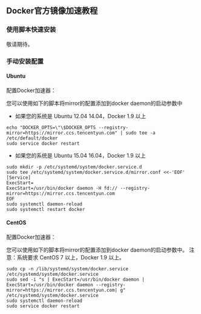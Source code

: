 ## Docker官方镜像加速教程
### 使用脚本快速安装
敬请期待。

### 手动安装配置
#### Ubuntu
配置Docker加速器：

您可以使用如下的脚本将mirror的配置添加到docker daemon的启动参数中
- 如果您的系统是 Ubuntu 12.04 14.04，Docker 1.9 以上
```shell
echo "DOCKER_OPTS=\"\$DOCKER_OPTS --registry-mirror=https://mirror.ccs.tencentyun.com" | sudo tee -a /etc/default/docker
sudo service docker restart
```
- 如果您的系统是 Ubuntu 15.04 16.04，Docker 1.9 以上
```shell
sudo mkdir -p /etc/systemd/system/docker.service.d
sudo tee /etc/systemd/system/docker.service.d/mirror.conf <<-'EOF'
[Service]
ExecStart=
ExecStart=/usr/bin/docker daemon -H fd:// --registry-mirror=https://mirror.ccs.tencentyun.com
EOF
sudo systemctl daemon-reload
sudo systemctl restart docker
```

#### CentOS
配置Docker加速器：

您可以使用如下的脚本将mirror的配置添加到docker daemon的启动参数中。
注意：系统要求 CentOS 7 以上，Docker 1.9 以上。
```shell
sudo cp -n /lib/systemd/system/docker.service /etc/systemd/system/docker.service
sudo sed -i "s | ExecStart=/usr/bin/docker daemon | ExecStart=/usr/bin/docker daemon --registry-mirror=https://mirror.ccs.tencentyun.com| g" /etc/systemd/system/docker.service
sudo systemctl daemon-reload
sudo service docker restart
```
